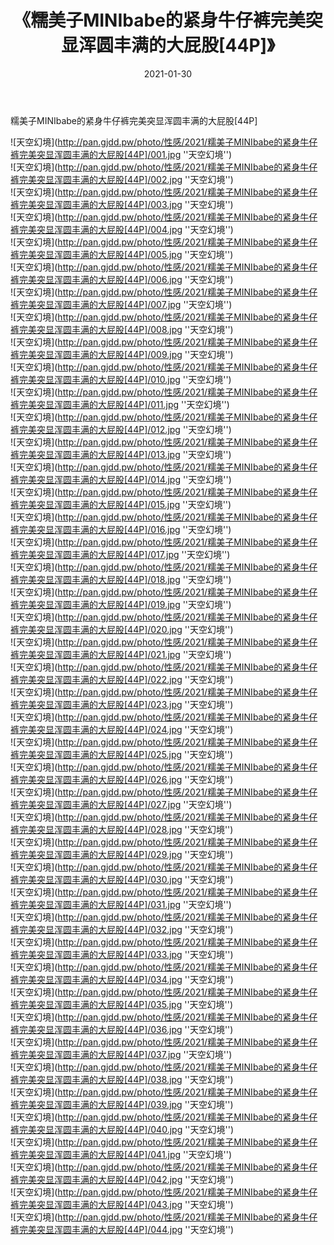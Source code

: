 ﻿---
layout: post
title:  《糯美子MINIbabe的紧身牛仔裤完美突显浑圆丰满的大屁股[44P]》
date:   2021-01-30
img: http://pan.gjdd.pw/photo/性感/2021/糯美子MINIbabe的紧身牛仔裤完美突显浑圆丰满的大屁股[44P]/000.jpg
categories: [美女, 性感, 泳衣]
---

糯美子MINIbabe的紧身牛仔裤完美突显浑圆丰满的大屁股[44P]



![天空幻境](http://pan.gjdd.pw/photo/性感/2021/糯美子MINIbabe的紧身牛仔裤完美突显浑圆丰满的大屁股[44P]/001.jpg ''天空幻境'') <br>
![天空幻境](http://pan.gjdd.pw/photo/性感/2021/糯美子MINIbabe的紧身牛仔裤完美突显浑圆丰满的大屁股[44P]/002.jpg ''天空幻境'') <br>
![天空幻境](http://pan.gjdd.pw/photo/性感/2021/糯美子MINIbabe的紧身牛仔裤完美突显浑圆丰满的大屁股[44P]/003.jpg ''天空幻境'') <br>
![天空幻境](http://pan.gjdd.pw/photo/性感/2021/糯美子MINIbabe的紧身牛仔裤完美突显浑圆丰满的大屁股[44P]/004.jpg ''天空幻境'') <br>
![天空幻境](http://pan.gjdd.pw/photo/性感/2021/糯美子MINIbabe的紧身牛仔裤完美突显浑圆丰满的大屁股[44P]/005.jpg ''天空幻境'') <br>
![天空幻境](http://pan.gjdd.pw/photo/性感/2021/糯美子MINIbabe的紧身牛仔裤完美突显浑圆丰满的大屁股[44P]/006.jpg ''天空幻境'') <br>
![天空幻境](http://pan.gjdd.pw/photo/性感/2021/糯美子MINIbabe的紧身牛仔裤完美突显浑圆丰满的大屁股[44P]/007.jpg ''天空幻境'') <br>
![天空幻境](http://pan.gjdd.pw/photo/性感/2021/糯美子MINIbabe的紧身牛仔裤完美突显浑圆丰满的大屁股[44P]/008.jpg ''天空幻境'') <br>
![天空幻境](http://pan.gjdd.pw/photo/性感/2021/糯美子MINIbabe的紧身牛仔裤完美突显浑圆丰满的大屁股[44P]/009.jpg ''天空幻境'') <br>
![天空幻境](http://pan.gjdd.pw/photo/性感/2021/糯美子MINIbabe的紧身牛仔裤完美突显浑圆丰满的大屁股[44P]/010.jpg ''天空幻境'') <br>
![天空幻境](http://pan.gjdd.pw/photo/性感/2021/糯美子MINIbabe的紧身牛仔裤完美突显浑圆丰满的大屁股[44P]/011.jpg ''天空幻境'') <br>
![天空幻境](http://pan.gjdd.pw/photo/性感/2021/糯美子MINIbabe的紧身牛仔裤完美突显浑圆丰满的大屁股[44P]/012.jpg ''天空幻境'') <br>
![天空幻境](http://pan.gjdd.pw/photo/性感/2021/糯美子MINIbabe的紧身牛仔裤完美突显浑圆丰满的大屁股[44P]/013.jpg ''天空幻境'') <br>
![天空幻境](http://pan.gjdd.pw/photo/性感/2021/糯美子MINIbabe的紧身牛仔裤完美突显浑圆丰满的大屁股[44P]/014.jpg ''天空幻境'') <br>
![天空幻境](http://pan.gjdd.pw/photo/性感/2021/糯美子MINIbabe的紧身牛仔裤完美突显浑圆丰满的大屁股[44P]/015.jpg ''天空幻境'') <br>
![天空幻境](http://pan.gjdd.pw/photo/性感/2021/糯美子MINIbabe的紧身牛仔裤完美突显浑圆丰满的大屁股[44P]/016.jpg ''天空幻境'') <br>
![天空幻境](http://pan.gjdd.pw/photo/性感/2021/糯美子MINIbabe的紧身牛仔裤完美突显浑圆丰满的大屁股[44P]/017.jpg ''天空幻境'') <br>
![天空幻境](http://pan.gjdd.pw/photo/性感/2021/糯美子MINIbabe的紧身牛仔裤完美突显浑圆丰满的大屁股[44P]/018.jpg ''天空幻境'') <br>
![天空幻境](http://pan.gjdd.pw/photo/性感/2021/糯美子MINIbabe的紧身牛仔裤完美突显浑圆丰满的大屁股[44P]/019.jpg ''天空幻境'') <br>
![天空幻境](http://pan.gjdd.pw/photo/性感/2021/糯美子MINIbabe的紧身牛仔裤完美突显浑圆丰满的大屁股[44P]/020.jpg ''天空幻境'') <br>
![天空幻境](http://pan.gjdd.pw/photo/性感/2021/糯美子MINIbabe的紧身牛仔裤完美突显浑圆丰满的大屁股[44P]/021.jpg ''天空幻境'') <br>
![天空幻境](http://pan.gjdd.pw/photo/性感/2021/糯美子MINIbabe的紧身牛仔裤完美突显浑圆丰满的大屁股[44P]/022.jpg ''天空幻境'') <br>
![天空幻境](http://pan.gjdd.pw/photo/性感/2021/糯美子MINIbabe的紧身牛仔裤完美突显浑圆丰满的大屁股[44P]/023.jpg ''天空幻境'') <br>
![天空幻境](http://pan.gjdd.pw/photo/性感/2021/糯美子MINIbabe的紧身牛仔裤完美突显浑圆丰满的大屁股[44P]/024.jpg ''天空幻境'') <br>
![天空幻境](http://pan.gjdd.pw/photo/性感/2021/糯美子MINIbabe的紧身牛仔裤完美突显浑圆丰满的大屁股[44P]/025.jpg ''天空幻境'') <br>
![天空幻境](http://pan.gjdd.pw/photo/性感/2021/糯美子MINIbabe的紧身牛仔裤完美突显浑圆丰满的大屁股[44P]/026.jpg ''天空幻境'') <br>
![天空幻境](http://pan.gjdd.pw/photo/性感/2021/糯美子MINIbabe的紧身牛仔裤完美突显浑圆丰满的大屁股[44P]/027.jpg ''天空幻境'') <br>
![天空幻境](http://pan.gjdd.pw/photo/性感/2021/糯美子MINIbabe的紧身牛仔裤完美突显浑圆丰满的大屁股[44P]/028.jpg ''天空幻境'') <br>
![天空幻境](http://pan.gjdd.pw/photo/性感/2021/糯美子MINIbabe的紧身牛仔裤完美突显浑圆丰满的大屁股[44P]/029.jpg ''天空幻境'') <br>
![天空幻境](http://pan.gjdd.pw/photo/性感/2021/糯美子MINIbabe的紧身牛仔裤完美突显浑圆丰满的大屁股[44P]/030.jpg ''天空幻境'') <br>
![天空幻境](http://pan.gjdd.pw/photo/性感/2021/糯美子MINIbabe的紧身牛仔裤完美突显浑圆丰满的大屁股[44P]/031.jpg ''天空幻境'') <br>
![天空幻境](http://pan.gjdd.pw/photo/性感/2021/糯美子MINIbabe的紧身牛仔裤完美突显浑圆丰满的大屁股[44P]/032.jpg ''天空幻境'') <br>
![天空幻境](http://pan.gjdd.pw/photo/性感/2021/糯美子MINIbabe的紧身牛仔裤完美突显浑圆丰满的大屁股[44P]/033.jpg ''天空幻境'') <br>
![天空幻境](http://pan.gjdd.pw/photo/性感/2021/糯美子MINIbabe的紧身牛仔裤完美突显浑圆丰满的大屁股[44P]/034.jpg ''天空幻境'') <br>
![天空幻境](http://pan.gjdd.pw/photo/性感/2021/糯美子MINIbabe的紧身牛仔裤完美突显浑圆丰满的大屁股[44P]/035.jpg ''天空幻境'') <br>
![天空幻境](http://pan.gjdd.pw/photo/性感/2021/糯美子MINIbabe的紧身牛仔裤完美突显浑圆丰满的大屁股[44P]/036.jpg ''天空幻境'') <br>
![天空幻境](http://pan.gjdd.pw/photo/性感/2021/糯美子MINIbabe的紧身牛仔裤完美突显浑圆丰满的大屁股[44P]/037.jpg ''天空幻境'') <br>
![天空幻境](http://pan.gjdd.pw/photo/性感/2021/糯美子MINIbabe的紧身牛仔裤完美突显浑圆丰满的大屁股[44P]/038.jpg ''天空幻境'') <br>
![天空幻境](http://pan.gjdd.pw/photo/性感/2021/糯美子MINIbabe的紧身牛仔裤完美突显浑圆丰满的大屁股[44P]/039.jpg ''天空幻境'') <br>
![天空幻境](http://pan.gjdd.pw/photo/性感/2021/糯美子MINIbabe的紧身牛仔裤完美突显浑圆丰满的大屁股[44P]/040.jpg ''天空幻境'') <br>
![天空幻境](http://pan.gjdd.pw/photo/性感/2021/糯美子MINIbabe的紧身牛仔裤完美突显浑圆丰满的大屁股[44P]/041.jpg ''天空幻境'') <br>
![天空幻境](http://pan.gjdd.pw/photo/性感/2021/糯美子MINIbabe的紧身牛仔裤完美突显浑圆丰满的大屁股[44P]/042.jpg ''天空幻境'') <br>
![天空幻境](http://pan.gjdd.pw/photo/性感/2021/糯美子MINIbabe的紧身牛仔裤完美突显浑圆丰满的大屁股[44P]/043.jpg ''天空幻境'') <br>
![天空幻境](http://pan.gjdd.pw/photo/性感/2021/糯美子MINIbabe的紧身牛仔裤完美突显浑圆丰满的大屁股[44P]/044.jpg ''天空幻境'') <br>